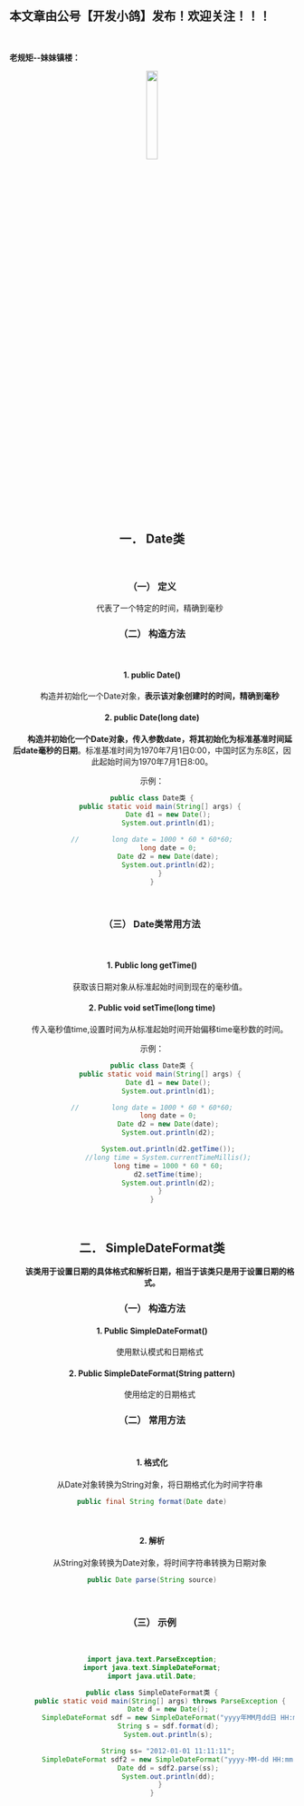 ﻿## 本文章由公号【开发小鸽】发布！欢迎关注！！！
<br>

**老规矩--妹妹镇楼：**
<center>
<img src="https://img-blog.csdnimg.cn/20200721223424816.JPG"   width="20%">


## 一．	Date类
<br>

### （一）	定义
&nbsp;  &nbsp;  &nbsp;  &nbsp;代表了一个特定的时间，精确到毫秒
<br>

### （二）	构造方法
<br>

#### 1.	public Date()
&nbsp;  &nbsp;  &nbsp;  &nbsp;构造并初始化一个Date对象，**表示该对象创建时的时间，精确到毫秒**
<br>


#### 2.	public Date(long date)
&nbsp;  &nbsp;  &nbsp;  &nbsp;**构造并初始化一个Date对象，传入参数date，将其初始化为标准基准时间延后date毫秒的日期**。标准基准时间为1970年7月1日0:00，中国时区为东8区，因此起始时间为1970年7月1日8:00。

示例：

```java
public class Date类 {
    public static void main(String[] args) {
        Date d1 = new Date();
        System.out.println(d1);

//        long date = 1000 * 60 * 60*60;
        long date = 0;
        Date d2 = new Date(date);
        System.out.println(d2);
    }
}
```
<br>

### （三）	Date类常用方法
<br>

#### 1.	Public long getTime()
&nbsp;  &nbsp;  &nbsp;  &nbsp;获取该日期对象从标准起始时间到现在的毫秒值。
<br>

#### 2.	Public void setTime(long time)
&nbsp;  &nbsp;  &nbsp;  &nbsp;传入毫秒值time,设置时间为从标准起始时间开始偏移time毫秒数的时间。
<br>

示例：

```java
public class Date类 {
    public static void main(String[] args) {
        Date d1 = new Date();
        System.out.println(d1);

//        long date = 1000 * 60 * 60*60;
        long date = 0;
        Date d2 = new Date(date);
        System.out.println(d2);

        System.out.println(d2.getTime());
        //long time = System.currentTimeMillis();
        long time = 1000 * 60 * 60;
        d2.setTime(time);
        System.out.println(d2);
    }
}
```
<br>

## 二．	SimpleDateFormat类
&nbsp;  &nbsp;  &nbsp;  &nbsp;**该类用于设置日期的具体格式和解析日期，相当于该类只是用于设置日期的格式。
<br>**

### （一）	构造方法
#### 1.	Public SimpleDateFormat()
&nbsp;  &nbsp;  &nbsp;  &nbsp;使用默认模式和日期格式
<br>


#### 2.	Public SimpleDateFormat(String pattern)
&nbsp;  &nbsp;  &nbsp;  &nbsp;使用给定的日期格式
<br>


### （二）	常用方法
<br>

#### 1.	格式化
&nbsp;  &nbsp;  &nbsp;  &nbsp;从Date对象转换为String对象，将日期格式化为时间字符串

```java
public final String format(Date date)
```
<br>

#### 2.	解析
&nbsp;  &nbsp;  &nbsp;  &nbsp;从String对象转换为Date对象，将时间字符串转换为日期对象

```java
public Date parse(String source)
```
<br>

### （三）	示例
<br>


```java
import java.text.ParseException;
import java.text.SimpleDateFormat;
import java.util.Date;

public class SimpleDateFormat类 {
    public static void main(String[] args) throws ParseException {
        Date d = new Date();
        SimpleDateFormat sdf = new SimpleDateFormat("yyyy年MM月dd日 HH:mm:ss");
        String s = sdf.format(d);
        System.out.println(s);

        String ss= "2012-01-01 11:11:11";
        SimpleDateFormat sdf2 = new SimpleDateFormat("yyyy-MM-dd HH:mm:ss");
        Date dd = sdf2.parse(ss);
        System.out.println(dd);
    }
}
```







